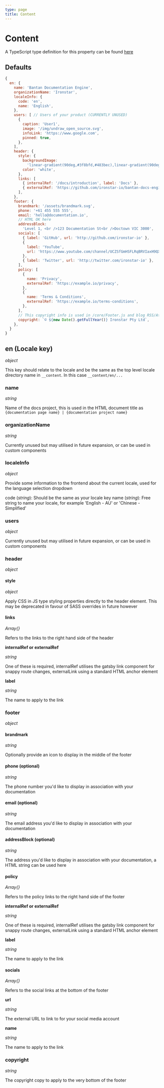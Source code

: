 ```yaml
---
type: page
title: Content
---
```


# Content

A TypeScript type definition for this property can be found [here](https://github.com/ironstar-io/bantan-docs-engine/blob/master/src/types.ts)

## Defaults

```js
{
  en: {
    name: 'Bantan Documentation Engine',
    organizationName: 'Ironstar',
    localeInfo: {
      code: 'en',
      name: 'English',
    },
    users: [ // Users of your product (CURRENTLY UNUSED)
      {
        caption: 'User1',
        image: '/img/undraw_open_source.svg',
        infoLink: 'https://www.google.com',
        pinned: true,
      },
    ],
    header: {
      style: {
        backgroundImage:
          'linear-gradient(90deg,#3f8bfd,#483bec),linear-gradient(90deg,#483bec,#483bec)',
        color: 'white',
      },
      links: [
        { internalRef: '/docs/introduction', label: 'Docs' },
        { externalRef: 'https://github.com/ironstar-io/bantan-docs-engine', label: 'GitHub' },
      ],
    },
    footer: {
      brandmark: '/assets/brandmark.svg',
      phone: '+61 455 555 555',
      email: 'hello@documentation.io',
      // HTML OK here
      addressBlock:
        'Level 1, <br />123 Documentation St<br />Doctown VIC 3000',
      socials: [
        { label: 'GitHub', url: 'http://github.com/ironstar-io' },
        {
          label: 'YouTube',
          url: 'https://www.youtube.com/channel/UCZSfGmHSFLRqBRVIaxH9QXw',
        },
        { label: 'Twitter', url: 'http://twitter.com/ironstar-io' },
      ],
      policy: [
        {
          name: 'Privacy',
          externalRef: 'https://example.io/privacy',
        },
        {
          name: 'Terms & Conditions',
          externalRef: 'https://example.io/terms-conditions',
        },
      ],
      // This copyright info is used in /core/Footer.js and blog RSS/Atom feeds.
      copyright: `© ${new Date().getFullYear()} Ironstar Pty Ltd`,
    },
  }
}
```

## en (Locale key)

_object_

This key should relate to the locale and be the same as the top level locale directory name in `__content`.
In this case `__content/en/...`

### name

_string_

Name of the docs project, this is used in the HTML document title as `{documentation page name} | {documentation project name}`

### organizationName

_string_

Currently unused but may utilised in future expansion, or can be used in custom components

### localeInfo

_object_

Provide some information to the frontend about the current locale, used for the language selection dropdown

code (_string_): Should be the same as your locale key
name (_string_): Free string to name your locale, for example 'English - AU' or 'Chinese - Simplified'

### users

_object_

Currently unused but may utilised in future expansion, or can be used in custom components

### header

_object_

#### style

_object_

Apply CSS in JS type styling properties directly to the header element. This may be deprecated in favour of
SASS overrides in future however

#### links

_Array{}_

Refers to the links to the right hand side of the header

**internalRef or externalRef**

_string_

One of these is required, internalRef utilises the gatsby link component for snappy route changes, externalLink using
a standard HTML anchor element

**label**

_string_

The name to apply to the link

### footer

_object_

#### brandmark

_string_

Optionally provide an icon to display in the middle of the footer

#### phone (optional)

_string_

The phone number you'd like to display in association with your documentation

#### email (optional)

_string_

The email address you'd like to display in association with your documentation

#### addressBlock (optional)

_string_

The address you'd like to display in association with your documentation, a HTML string can be used here

#### policy

_Array{}_

Refers to the policy links to the right hand side of the footer

**internalRef or externalRef**

_string_

One of these is required, internalRef utilises the gatsby link component for snappy route changes, externalLink using
a standard HTML anchor element

**label**

_string_

The name to apply to the link

#### socials

_Array{}_

Refers to the social links at the bottom of the footer

**url**

_string_

The external URL to link to for your social media account

**name**

_string_

The name to apply to the link

### copyright

_string_

The copyright copy to apply to the very bottom of the footer

